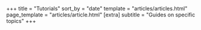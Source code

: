 +++
title = "Tutorials"
sort_by = "date"
template = "articles/articles.html"
page_template = "articles/article.html"
[extra]
subtitle = "Guides on specific topics"
+++
